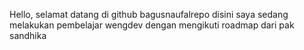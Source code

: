 Hello, selamat datang di github bagusnaufalrepo
disini saya sedang melakukan pembelajar wengdev dengan mengikuti roadmap dari pak sandhika
